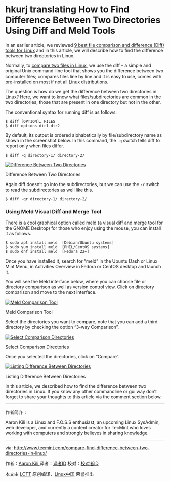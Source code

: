 hkurj translating
How to Find Difference Between Two Directories Using Diff and Meld Tools
============================================================

In an earlier article, we reviewed [9 best file comparison and difference (Diff) tools for Linux][1] and in this article, we will describe how to find the difference between two directories in Linux.

Normally, to [compare two files in Linux][2], we use the diff – a simple and original Unix command-line tool that shows you the difference between two computer files; compares files line by line and it is easy to use, comes with pre-installed on most if not all Linux distributions.

The question is how do we get the difference between two directories in Linux? Here, we want to know what files/subdirectories are common in the two directories, those that are present in one directory but not in the other.

The conventional syntax for running diff is as follows:

```
$ diff [OPTION]… FILES
$ diff options dir1 dir2 
```

By default, its output is ordered alphabetically by file/subdirectory name as shown in the screenshot below. In this command, the `-q` switch tells diff to report only when files differ.

```
$ diff -q directory-1/ directory-2/
```
[
 ![Difference Between Two Directories](http://www.tecmint.com/wp-content/uploads/2017/05/Difference-Between-Two-Directories.png) 
][3]

Difference Between Two Directories

Again diff doesn’t go into the subdirectories, but we can use the `-r` switch to read the subdirectories as well like this.

```
$ diff -qr directory-1/ directory-2/ 
```

### Using Meld Visual Diff and Merge Tool

There is a cool graphical option called meld (a visual diff and merge tool for the GNOME Desktop) for those who enjoy using the mouse, you can install it as follows.

```
$ sudo apt install meld  [Debian/Ubuntu systems]
$ sudo yum install meld  [RHEL/CentOS systems]
$ sudo dnf install meld  [Fedora 22+]
```

Once you have installed it, search for “meld” in the Ubuntu Dash or Linux Mint Menu, in Activities Overview in Fedora or CentOS desktop and launch it.

You will see the Meld interface below, where you can choose file or directory comparison as well as version control view. Click on directory comparison and move to the next interface.

[
 ![Meld Comparison Tool](http://www.tecmint.com/wp-content/uploads/2017/05/Meld-Comparison-Tool.png) 
][4]

Meld Comparison Tool

Select the directories you want to compare, note that you can add a third directory by checking the option “3-way Comparison”.

[
 ![Select Comparison Directories](http://www.tecmint.com/wp-content/uploads/2017/05/Select-Comparison-Directories.png) 
][5]

Select Comparison Directories

Once you selected the directories, click on “Compare”.

[
 ![Listing Difference Between Directories](http://www.tecmint.com/wp-content/uploads/2017/05/Listing-Difference-Between-Directories.png) 
][6]

Listing Difference Between Directories

In this article, we described how to find the difference between two directories in Linux. If you know any other commandline or gui way don’t forget to share your thoughts to this article via the comment section below.


--------------------------------------------------------------------------------

作者简介：

Aaron Kili is a Linux and F.O.S.S enthusiast, an upcoming Linux SysAdmin, web developer, and currently a content creator for TecMint who loves working with computers and strongly believes in sharing knowledge.



-------------------

via: http://www.tecmint.com/compare-find-difference-between-two-directories-in-linux/

作者：[Aaron Kili ][a]
译者：[译者ID](https://github.com/译者ID)
校对：[校对者ID](https://github.com/校对者ID)

本文由 [LCTT](https://github.com/LCTT/TranslateProject) 原创编译，[Linux中国](https://linux.cn/) 荣誉推出

[a]:http://www.tecmint.com/author/aaronkili/
[1]:http://www.tecmint.com/best-linux-file-diff-tools-comparison/
[2]:http://www.tecmint.com/freefilesync-compare-synchronize-files-in-ubuntu/
[3]:http://www.tecmint.com/wp-content/uploads/2017/05/Difference-Between-Two-Directories.png
[4]:http://www.tecmint.com/wp-content/uploads/2017/05/Meld-Comparison-Tool.png
[5]:http://www.tecmint.com/wp-content/uploads/2017/05/Select-Comparison-Directories.png
[6]:http://www.tecmint.com/wp-content/uploads/2017/05/Listing-Difference-Between-Directories.png
[7]:http://www.tecmint.com/compare-find-difference-between-two-directories-in-linux/#
[8]:http://www.tecmint.com/compare-find-difference-between-two-directories-in-linux/#
[9]:http://www.tecmint.com/compare-find-difference-between-two-directories-in-linux/#
[10]:http://www.tecmint.com/compare-find-difference-between-two-directories-in-linux/#
[11]:http://www.tecmint.com/compare-find-difference-between-two-directories-in-linux/#comments
[12]:http://www.tecmint.com/author/aaronkili/
[13]:http://www.tecmint.com/10-useful-free-linux-ebooks-for-newbies-and-administrators/
[14]:http://www.tecmint.com/free-linux-shell-scripting-books/
